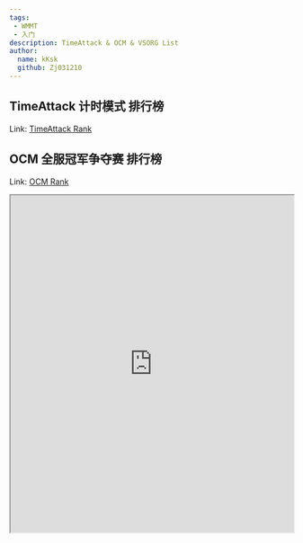 ```yaml
---
tags: 
 - WMMT
 - 入门
description: TimeAttack & OCM & VSORG List
author:
  name: kKsk
  github: Zj031210
---
```


## TimeAttack 计时模式 排行榜

Link: <a href="https://lowcode.methodot.com/app/olg-wmmt-public/page-6485dc196fbfd93d5cd41d80" target="_blank">TimeAttack Rank</a>

## OCM 全服冠军争夺赛 排行榜

Link: <a href="https://lowcode.methodot.com/app/olg-wmmt-public/page-6486f3e06fbfd93d5cd423de" target="_blank">OCM Rank</a>



<iframe src="https://lowcode.methodot.com/app/olg-wmmt-public/page-6485dc196fbfd93d5cd41d80" width="100%" height="600" title="Rank"></iframe>